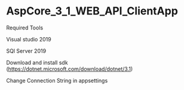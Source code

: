 # AspCore_3_1_WEB_API_ClientApp

Required Tools

Visual studio 2019

SQl Server 2019

Download and install sdk (https://dotnet.microsoft.com/download/dotnet/3.1)

Change Connection String in appsettings
